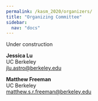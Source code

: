 ```yaml
---
permalink: /kasm_2020/organizers/
title: "Organizing Committee"
sidebar:
  nav: "docs"
---
```


Under construction

**Jessica Lu**  
UC Berkeley  
jlu.astro@berkeley.edu

**Matthew Freeman**  
UC Berkeley  
matthew.s.r.freeman@berkeley.edu